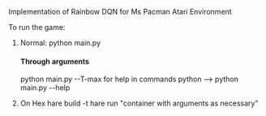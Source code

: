 Implementation of Rainbow DQN for Ms Pacman Atari Environment



To run the game:

1. Normal:
    python main.py

    #### Through arguments
    python main.py --T-max
    for help in commands python --> python main.py --help

2. On Hex
    hare build -t <container name>
    hare run "container with arguments as necessary"
